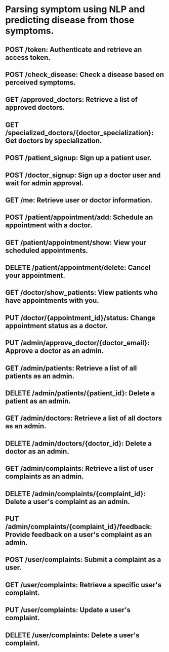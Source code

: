 # Parsing symptom using NLP and predicting disease from those symptoms.
## POST /token: Authenticate and retrieve an access token.
## POST /check_disease: Check a disease based on perceived symptoms.
## GET /approved_doctors: Retrieve a list of approved doctors.
## GET /specialized_doctors/{doctor_specialization}: Get doctors by specialization.
## POST /patient_signup: Sign up a patient user.
## POST /doctor_signup: Sign up a doctor user and wait for admin approval.
## GET /me: Retrieve user or doctor information.
## POST /patient/appointment/add: Schedule an appointment with a doctor.
## GET /patient/appointment/show: View your scheduled appointments.
## DELETE /patient/appointment/delete: Cancel your appointment.
## GET /doctor/show_patients: View patients who have appointments with you.
## PUT /doctor/{appointment_id}/status: Change appointment status as a doctor.
## PUT /admin/approve_doctor/{doctor_email}: Approve a doctor as an admin.
## GET /admin/patients: Retrieve a list of all patients as an admin.
## DELETE /admin/patients/{patient_id}: Delete a patient as an admin.
## GET /admin/doctors: Retrieve a list of all doctors as an admin.
## DELETE /admin/doctors/{doctor_id}: Delete a doctor as an admin.
## GET /admin/complaints: Retrieve a list of user complaints as an admin.
## DELETE /admin/complaints/{complaint_id}: Delete a user's complaint as an admin.
## PUT /admin/complaints/{complaint_id}/feedback: Provide feedback on a user's complaint as an admin.
## POST /user/complaints: Submit a complaint as a user.
## GET /user/complaints: Retrieve a specific user's complaint.
## PUT /user/complaints: Update a user's complaint.
## DELETE /user/complaints: Delete a user's complaint.